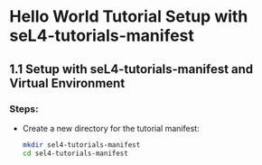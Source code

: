 # Hello World Tutorial Setup with seL4-tutorials-manifest

## 1.1 Setup with seL4-tutorials-manifest and Virtual Environment

### Steps:

- Create a new directory for the tutorial manifest:

  ```bash
  mkdir sel4-tutorials-manifest
  cd sel4-tutorials-manifest
